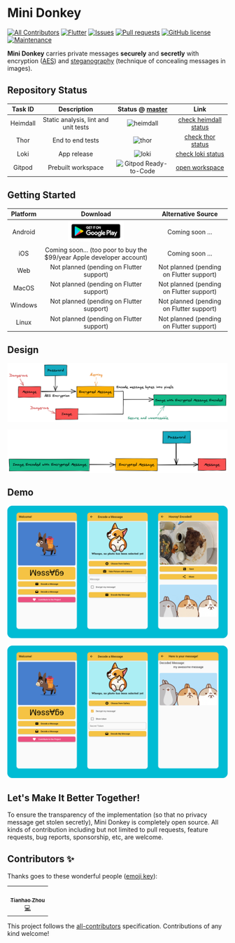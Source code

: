 # Mini Donkey

[![All Contributors](https://img.shields.io/badge/all_contributors-1-orange.svg?style=flat-square)](#contributors-)
[![Flutter](https://img.shields.io/badge/built%20with-Flutter-brightgreen)](https://flutter.dev/docs)
[![Issues](https://img.shields.io/github/issues/tianhaoz95/photochat)](https://github.com/tianhaoz95/photochat/issues)
[![Pull requests](https://img.shields.io/github/issues-pr/tianhaoz95/photochat)](https://github.com/tianhaoz95/photochat/pulls)
[![GitHub license](https://img.shields.io/github/license/tianhaoz95/photochat)](https://github.com/tianhaoz95/photochat/blob/master/LICENSE)
[![Maintenance](https://img.shields.io/badge/Maintained%3F-yes-green.svg)](https://github.com/tianhaoz95/photochat/graphs/commit-activity)

**Mini Donkey** carries private messages **securely** and **secretly** with encryption ([AES](https://en.wikipedia.org/wiki/Advanced_Encryption_Standard)) and [steganography](https://en.wikipedia.org/wiki/Steganography) (technique of concealing messages in images).

## Repository Status

| Task ID | Description | Status @ [master](https://github.com/tianhaoz95/photochat) | Link |
|:----:|:-----------:|:------:|:----:|
| Heimdall | Static analysis, lint and unit tests | ![heimdall](https://github.com/tianhaoz95/photochat/workflows/heimdall/badge.svg?branch=master) | [check heimdall status](https://github.com/tianhaoz95/photochat/actions?query=workflow%3Aheimdall+branch%3Amaster) |
| Thor | End to end tests | ![thor](https://github.com/tianhaoz95/photochat/workflows/thor/badge.svg?branch=master) |  [check thor status](https://github.com/tianhaoz95/photochat/actions?query=workflow%3Athor+branch%3Amaster) |
| Loki | App release | ![loki](https://github.com/tianhaoz95/photochat/workflows/loki/badge.svg?branch=master) |  [check loki status](https://github.com/tianhaoz95/photochat/actions?query=workflow%3Aloki+branch%3Amaster) |
|Gitpod | Prebuilt workspace | ![Gitpod Ready-to-Code](https://img.shields.io/badge/Gitpod-Ready--to--Code-blue?logo=gitpod) | [open workspace](https://gitpod.io/#https://github.com/tianhaoz95/photochat) |

## Getting Started

| Platform | Download | Alternative Source |
|:--------:|:--------:|:------------------:|
| Android | [![get it on play store](assets/post/google_play_store_logo.png)](https://play.google.com/store/apps/details?id=com.jacksonz.photochatapp) | Coming soon ... |
| iOS | Coming soon... (too poor to buy the $99/year Apple developer account) | Coming soon ... |
| Web | Not planned (pending on Flutter support) | Not planned (pending on Flutter support) |
| MacOS | Not planned (pending on Flutter support) | Not planned (pending on Flutter support) |
| Windows | Not planned (pending on Flutter support) | Not planned (pending on Flutter support) |
| Linux | Not planned (pending on Flutter support) | Not planned (pending on Flutter support) |

## Design

![encoding flow](./assets/post/encoding_flow.png)

![decoding flow](./assets/post/decoding_flow.png)

## Demo

![encoding app demo](./assets/post/encoding_flow_app_demo.png)

![decoding app demo](./assets/post/decoding_flow_app_demo.png)

## Let's Make It Better Together!

To ensure the transparency of the implementation (so that no privacy message get stolen secretly), Mini Donkey is completely open source. All kinds of contribution including but not limited to pull requests, feature requests, bug reports, sponsorship, etc, are welcome.

## Contributors ✨

Thanks goes to these wonderful people ([emoji key](https://allcontributors.org/docs/en/emoji-key)):

<!-- ALL-CONTRIBUTORS-LIST:START - Do not remove or modify this section -->
<!-- prettier-ignore-start -->
<!-- markdownlint-disable -->
<table>
  <tr>
    <td align="center"><a href="http://tianhaoz.com"><img src="https://avatars3.githubusercontent.com/u/16887772?v=4" width="100px;" alt=""/><br /><sub><b>Tianhao Zhou</b></sub></a><br /><a href="https://github.com/tianhaoz95/photochat/commits?author=tianhaoz95" title="Code">💻</a></td>
  </tr>
</table>

<!-- markdownlint-enable -->
<!-- prettier-ignore-end -->
<!-- ALL-CONTRIBUTORS-LIST:END -->

This project follows the [all-contributors](https://github.com/all-contributors/all-contributors) specification. Contributions of any kind welcome!